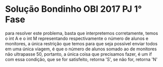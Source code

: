 # Solução Bondinho OBI 2017 PJ 1° Fase

para resolver este problema, basta que interpretemos corretamente, temos o int A e o int M representando respectivamente o número de alunos e monitores, a única restrição que temos para que seja possível enviar todos em uma única viagem, é que o número de alunos somado ao de monitores não ultrapasse 50, portanto, a única coisa que precisamos fazer, é um if com essa condição, que se for satisfeito, retorna 'S', se não for, retorna 'N'
